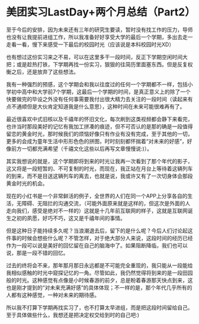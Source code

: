 # 美团实习LastDay+两个月总结（Part2）

至于今后的安排，因为未来还有三年的研究生要读，暂时没有找工作的压力，导师也没有让我提前进组工作，所以我准备好好享受大学的最后一个学期，多出去走一走看一看，慢下来感受一下最后的校园时光（应该说是本科校园时光XD）

也有想过这份实习来之不易，可以在这里多干一段时间，反正下学期空闲时间大把；或是趁热打铁，下学期再找一份实习，狠狠的往简历里面塞东西。但是反复权衡之后，还是放弃了这些想法。

我有一种强烈的预感，这个学期会和我以往度过的任何一个学期都不一样，包括小学初中高中和大学前7个学期，这最后一个学期的时间，是真正意义上的除了一个快要做完的毕设之外没有任何事需要我付出很大精力去关注的一段时间（读起来有点不通顺但是大伙肯定知道我是什么意思），这种时间在未来可能很难再有了。

最近很喜欢中式旧核以及千禧年的怀旧文化，每次刷到这类视频都会静下来看完，也许当时那段美好的记忆有我加工拼凑的痕迹，但不可否认的是那的确是一段值得留恋的黄金时光，那时候我们的烦恼好像只有作业有没有完成，至于其他的一切，更多的会成为童年生活中形形色色的拼图，时时刻刻都怀揣着“对未来的好感”，好像前方一切都充满希望（千禧文化这些以后再写文章慢慢说:)）。

其实我想说的就是，这个学期即将到来的时光让我再一次看到了那个年代的影子，这又将是一段短暂的、不可复制的时光，而现在，我正站在月台上等待着这辆列车的到来，而不是目送这辆列车的离去，也就是说，我或许又有了一次切身体会那段黄金时光的机会。

现在的小红书是一个非常鲜活的例子，全世界的人们在同一个APP上分享各自的生活，无障碍、无阻拦的沟通交流，（可能外面原来就是这样的，但这次是外面的人走向我们，感受是绝对不一样的）这就是十几年前互联网的样子，这就是互联网诞生之初的夙愿，好巧不巧，这又是千禧年间的事情。

但是这种日子能持续多久呢？当浪潮退去后，留下的是什么呢？今后人们讨论起这件事的时候会想些什么呢？不管怎样，对于绝大部分人来说，这段时间的经历已经作为一段可以说是美好的回忆留在自己的脑海中了。如果阻断降临，我们也可以说，那是一段不错的回忆。

过去的终将会不来，那年那月那日永远都是不可能完全重现的，我只能从一段能给我相似感触的时光中窥探记忆的一角。尽管如此，我仍然觉得将到来的是一段田园般的时光。这种感觉有点像是小时候春游的前夕，总是盼着春游那天快点到来，这也是刚才提到的“对未来充满好感”的具体体现；不一样的是，那个年代几乎所有的人都有这种感觉，一种对未来的期待感。

所以我不打算下学期再找实习了，也不打算太早进组，而是把这段时间留给自己。至于具体做些什么，我想还是把决定权交给到时的自己吧:)